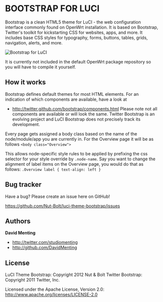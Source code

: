 BOOTSTRAP FOR LUCI
=================

Bootstrap is a clean HTML5 theme for LuCI - the web configuration interface commonly found on OpenWrt installation. It is based on Bootstrap, Twitter's toolkit for kickstarting CSS for websites, apps, and more. 
It includes base CSS styles for typography, forms, buttons, tables, grids, navigation, alerts, and more.

![Bootstrap for LuCI](http://nut-bolt.nl/assets/LuCI-bootstrap.png)

It is currently not included in the default OpenWrt package repository so you will have to compile it yourself.

How it works
------------

Bootstrap defines default themes for most HTML elements. For an indication of which components are available, have a look at
+ http://twitter.github.com/bootstrap/components.html
Please note not all components are available or will look the same. Twitter Bootstrap is an evolving project and LuCI Bootstrap does not precisely track its development.

Every page gets assigned a body class based on the name of the node/module/app you are currently in. For the Overview page it will be as follows
`<body class="Overview">`

This allows node-specific style rules to be applied by prefixing the css selector for your style override by `.node-name`. Say you want to change the alignment of label items on the Overview page, you would do that as follows:
`.Overview label {
    text-align: left
}`


Bug tracker
-----------

Have a bug? Please create an issue here on GitHub!

https://github.com/Nut-Bolt/luci-theme-bootstrap/issues


Authors
-------

**David Menting**

+ http://twitter.com/studiomenting
+ http://github.com/DavidMenting

License
---------------------

LuCI Theme Bootstrap: Copyright 2012 Nut & Bolt
Twitter Bootstrap: Copyright 2011 Twitter, Inc.

Licensed under the Apache License, Version 2.0: http://www.apache.org/licenses/LICENSE-2.0
